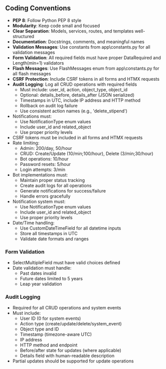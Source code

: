## Coding Conventions
- **PEP 8**: Follow Python PEP 8 style
- **Modularity**: Keep code small and focused
- **Clear Separation**: Models, services, routes, and templates well-structured
- **Documentation**: Docstrings, comments, and meaningful names
- **Validation Messages**: Use constants from app\constants.py for all validation messages
- **Form Validation**: All required fields must have proper DataRequired and Length(min=1) validators
- **Flash Messages**: Use FlashMessages enum from app\constants.py for all flash messages
- **CSRF Protection**: Include CSRF tokens in all forms and HTMX requests
- **Audit Logging**: Log all CRUD operations with required fields
  - Must include: user_id, action, object_type, object_id
  - Optional: details_before, details_after (JSON serialized)
  - Timestamps in UTC, include IP address and HTTP method
  - Rollback on audit log failure
  - Use consistent action names (e.g., 'delete_stipend')
- Notifications must:
  - Use NotificationType enum values
  - Include user_id and related_object
  - Use proper priority levels
- CSRF tokens must be included in all forms and HTMX requests
- Rate limiting:
  - Admin: 200/day, 50/hour
  - CRUD: Create/Update (10/min;100/hour), Delete (3/min;30/hour)
  - Bot operations: 10/hour
  - Password resets: 5/hour
  - Login attempts: 3/min
- Bot implementations must:
  - Maintain proper status tracking
  - Create audit logs for all operations
  - Generate notifications for success/failure
  - Handle errors gracefully
- Notification system must:
  - Use NotificationType enum values
  - Include user_id and related_object
  - Use proper priority levels
- Date/Time handling:
  - Use CustomDateTimeField for all datetime inputs
  - Store all timestamps in UTC
  - Validate date formats and ranges

### Form Validation
- SelectMultipleField must have valid choices defined
- Date validation must handle:
  - Past dates invalid
  - Future dates limited to 5 years
  - Leap year validation

### Audit Logging
- Required for all CRUD operations and system events
- Must include:
  - User ID (0 for system events)
  - Action type (create/update/delete/system_event)
  - Object type and ID
  - Timestamp (timezone-aware UTC)
  - IP address
  - HTTP method and endpoint
  - Before/after state for updates (where applicable)
  - Details field with human-readable description
- Partial updates should be supported for update operations

